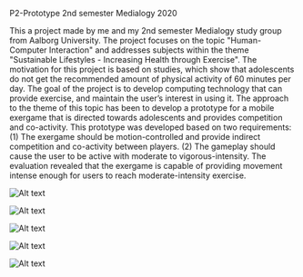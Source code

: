 P2-Prototype 2nd semester Medialogy 2020

This a project made by me and my 2nd semester Medialogy study group from Aalborg University. The project focuses on the topic "Human-Computer Interaction" and addresses subjects within the theme "Sustainable Lifestyles - Increasing Health through Exercise". The motivation for this project is based on studies, which show that adolescents do not get the recommended amount of physical activity of 60 minutes per day. The goal of the project is to develop computing technology that can provide exercise, and maintain the user’s interest in using it. The approach to the theme of this topic has been to develop a prototype for a mobile exergame that is directed towards adolescents and provides competition and co-activity. This prototype was developed based on two requirements: (1) The exergame should be motion-controlled and provide indirect competition and co-activity between players. (2) The gameplay should cause the user to be active with moderate to vigorous-intensity. The evaluation revealed that the exergame is capable of providing  movement intense enough for users to reach moderate-intensity exercise.

![Alt text](https://i.imgur.com/JZcWh1M.png "Game activities")

![Alt text](https://i.imgur.com/Ct3ohNw.png "Tutorial page 1")

![Alt text](https://i.imgur.com/d7iS4c2.png "Tutorial page 2")

![Alt text](https://i.imgur.com/1VZMekd.png "In game move left")

![Alt text](https://i.imgur.com/CDdG7ZC.png "in game move down")
